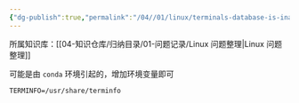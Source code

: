 ```yaml
---
{"dg-publish":true,"permalink":"/04//01/linux/terminals-database-is-inaccessible/","title":"terminals database is inaccessible","tags":["conda","Linux"]}
---
```



所属知识库：[[04-知识仓库/归纳目录/01-问题记录/Linux 问题整理\|Linux 问题整理]]

可能是由 `conda` 环境引起的，增加环境变量即可

```
TERMINFO=/usr/share/terminfo
```
